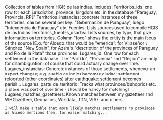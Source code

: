 Collection of tables from HGIS de las Indias.
Includes:
    Territorios_ids: one row for each jurisdiction, province, kingdom etc. in the database "Paraguay, Provincia, RPL"
    Territorios_instancias: concrete instances of these territories, can be several per key: "Gobernacion de Paraguay", luego "Intendencia de Paraguay" etc.
    Fuentes: Lists sources used to compile HGIS de las Indias
    Territorios_fuentes_usadas: Lists sources, by type, that give information on territories. Column "foco" shows the entity is the main focus of the source (E.g. for Alcedo, that would be "America"; for Villaseñor y Sánchez "New Spain", for Azara's "description of the provinces of Paraguay and Río de la Plata" those provinces.
    Lugares_id: One row for each settlement in the database. The "Partido", "Provincia" and "Region" are only for disambiguation; of course that could actually change over time. 
    Lugares_instancias: Concrete instances of those settlements, whenever an aspect changes; e.g. pueblo de indios becomes ciudad; settlement relocated (other coordinates) after earthquake; settlement becomes parish...
    Lugares_parte_de_territorio: Tracks what provinces/bishoprics etc. a place was part of over time - should be handy for matching!
    Lugares_matches_gazetteers: Known matches between my gazetteer and WHGazetteer, Geonames, Wikidata, TGN, VIAF, and others.
    
    I will make a table that more likely matches settlements to provinces as Alcedo mentions them, for easier matching...

